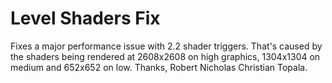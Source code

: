 # Level Shaders Fix
Fixes a major performance issue with 2.2 shader triggers.
That's caused by the shaders being rendered at 2608x2608 on high graphics,
1304x1304 on medium and 652x652 on low. Thanks, Robert Nicholas Christian Topala.
